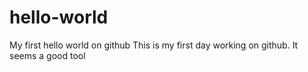 # hello-world
My first hello world on github
This is my first day working on github. It seems a good tool
